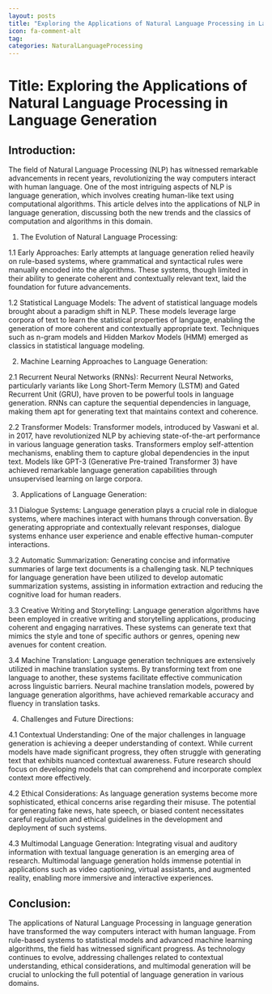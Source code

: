 ```yaml
---
layout: posts
title: "Exploring the Applications of Natural Language Processing in Language Generation"
icon: fa-comment-alt
tag:      
categories: NaturalLanguageProcessing
---
```



# Title: Exploring the Applications of Natural Language Processing in Language Generation

## Introduction:
The field of Natural Language Processing (NLP) has witnessed remarkable advancements in recent years, revolutionizing the way computers interact with human language. One of the most intriguing aspects of NLP is language generation, which involves creating human-like text using computational algorithms. This article delves into the applications of NLP in language generation, discussing both the new trends and the classics of computation and algorithms in this domain.

1. The Evolution of Natural Language Processing:

1.1 Early Approaches:
Early attempts at language generation relied heavily on rule-based systems, where grammatical and syntactical rules were manually encoded into the algorithms. These systems, though limited in their ability to generate coherent and contextually relevant text, laid the foundation for future advancements.

1.2 Statistical Language Models:
The advent of statistical language models brought about a paradigm shift in NLP. These models leverage large corpora of text to learn the statistical properties of language, enabling the generation of more coherent and contextually appropriate text. Techniques such as n-gram models and Hidden Markov Models (HMM) emerged as classics in statistical language modeling.

2. Machine Learning Approaches to Language Generation:

2.1 Recurrent Neural Networks (RNNs):
Recurrent Neural Networks, particularly variants like Long Short-Term Memory (LSTM) and Gated Recurrent Unit (GRU), have proven to be powerful tools in language generation. RNNs can capture the sequential dependencies in language, making them apt for generating text that maintains context and coherence.

2.2 Transformer Models:
Transformer models, introduced by Vaswani et al. in 2017, have revolutionized NLP by achieving state-of-the-art performance in various language generation tasks. Transformers employ self-attention mechanisms, enabling them to capture global dependencies in the input text. Models like GPT-3 (Generative Pre-trained Transformer 3) have achieved remarkable language generation capabilities through unsupervised learning on large corpora.

3. Applications of Language Generation:

3.1 Dialogue Systems:
Language generation plays a crucial role in dialogue systems, where machines interact with humans through conversation. By generating appropriate and contextually relevant responses, dialogue systems enhance user experience and enable effective human-computer interactions.

3.2 Automatic Summarization:
Generating concise and informative summaries of large text documents is a challenging task. NLP techniques for language generation have been utilized to develop automatic summarization systems, assisting in information extraction and reducing the cognitive load for human readers.

3.3 Creative Writing and Storytelling:
Language generation algorithms have been employed in creative writing and storytelling applications, producing coherent and engaging narratives. These systems can generate text that mimics the style and tone of specific authors or genres, opening new avenues for content creation.

3.4 Machine Translation:
Language generation techniques are extensively utilized in machine translation systems. By transforming text from one language to another, these systems facilitate effective communication across linguistic barriers. Neural machine translation models, powered by language generation algorithms, have achieved remarkable accuracy and fluency in translation tasks.

4. Challenges and Future Directions:

4.1 Contextual Understanding:
One of the major challenges in language generation is achieving a deeper understanding of context. While current models have made significant progress, they often struggle with generating text that exhibits nuanced contextual awareness. Future research should focus on developing models that can comprehend and incorporate complex context more effectively.

4.2 Ethical Considerations:
As language generation systems become more sophisticated, ethical concerns arise regarding their misuse. The potential for generating fake news, hate speech, or biased content necessitates careful regulation and ethical guidelines in the development and deployment of such systems.

4.3 Multimodal Language Generation:
Integrating visual and auditory information with textual language generation is an emerging area of research. Multimodal language generation holds immense potential in applications such as video captioning, virtual assistants, and augmented reality, enabling more immersive and interactive experiences.

## Conclusion:
The applications of Natural Language Processing in language generation have transformed the way computers interact with human language. From rule-based systems to statistical models and advanced machine learning algorithms, the field has witnessed significant progress. As technology continues to evolve, addressing challenges related to contextual understanding, ethical considerations, and multimodal generation will be crucial to unlocking the full potential of language generation in various domains.